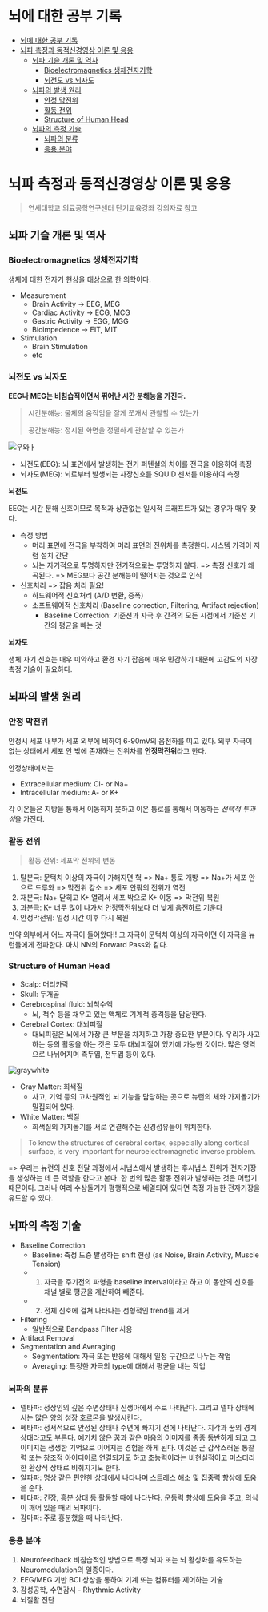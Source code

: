 # 뇌에 대한 공부 기록

<!-- TOC -->

- [뇌에 대한 공부 기록](#%EB%87%8C%EC%97%90-%EB%8C%80%ED%95%9C-%EA%B3%B5%EB%B6%80-%EA%B8%B0%EB%A1%9D)
- [뇌파 측정과 동적신경영상 이론 및 응용](#%EB%87%8C%ED%8C%8C-%EC%B8%A1%EC%A0%95%EA%B3%BC-%EB%8F%99%EC%A0%81%EC%8B%A0%EA%B2%BD%EC%98%81%EC%83%81-%EC%9D%B4%EB%A1%A0-%EB%B0%8F-%EC%9D%91%EC%9A%A9)
    - [뇌파 기슬 개론 및 역사](#%EB%87%8C%ED%8C%8C-%EA%B8%B0%EC%8A%AC-%EA%B0%9C%EB%A1%A0-%EB%B0%8F-%EC%97%AD%EC%82%AC)
        - [Bioelectromagnetics 생체전자기학](#bioelectromagnetics-%EC%83%9D%EC%B2%B4%EC%A0%84%EC%9E%90%EA%B8%B0%ED%95%99)
        - [뇌전도 vs 뇌자도](#%EB%87%8C%EC%A0%84%EB%8F%84-vs-%EB%87%8C%EC%9E%90%EB%8F%84)
    - [뇌파의 발생 원리](#%EB%87%8C%ED%8C%8C%EC%9D%98-%EB%B0%9C%EC%83%9D-%EC%9B%90%EB%A6%AC)
        - [안정 막전위](#%EC%95%88%EC%A0%95-%EB%A7%89%EC%A0%84%EC%9C%84)
        - [활동 전위](#%ED%99%9C%EB%8F%99-%EC%A0%84%EC%9C%84)
        - [Structure of Human Head](#structure-of-human-head)
    - [뇌파의 측정 기술](#%EB%87%8C%ED%8C%8C%EC%9D%98-%EC%B8%A1%EC%A0%95-%EA%B8%B0%EC%88%A0)
        - [뇌파의 분류](#%EB%87%8C%ED%8C%8C%EC%9D%98-%EB%B6%84%EB%A5%98)
        - [응용 분야](#%EC%9D%91%EC%9A%A9-%EB%B6%84%EC%95%BC)

<!-- /TOC -->

# 뇌파 측정과 동적신경영상 이론 및 응용 

> 연세대학교 의료공학연구센터 단기교육강좌 강의자료 참고

## 뇌파 기슬 개론 및 역사

### Bioelectromagnetics 생체전자기학

생체에 대한 전자기 현상을 대상으로 한 의학이다.

- Measurement
    - Brain Activity -> EEG, MEG
    - Cardiac Activity -> ECG, MCG
    - Gastric Activity -> EGG, MGG
    - Bioimpedence -> EIT, MIT
- Stimulation
    - Brain Stimulation
    - etc

### 뇌전도 vs 뇌자도

**EEG나 MEG는 비침습적이면서 뛰어난 시간 분해능을 가진다.**

> 시간분해능: 물체의 움직임을 잘게 쪼개서 관찰할 수 있는가
>
> 공간분해능: 정지된 화면을 정밀하게 관찰할 수 있는가

![우와ㅏ](https://www.researchgate.net/publication/278826818/figure/fig3/AS:614336141746177@1523480558607/Spatial-and-temporal-resolutions-of-diierent-modalities-commonly-used-for-functional.png)

- 뇌전도(EEG): 뇌 표면에서 발생하는 전기 퍼텐셜의 차이를 전극을 이용하여 측정
- 뇌자도(MEG): 뇌로부터 발생되는 자장신호를 SQUID 센서를 이용하여 측정

**뇌전도**

EEG는 시간 분해 신호이므로 목적과 상관없는 일시적 드래프트가 있는 경우가 매우 잦다. 

- 측정 방법
    - 머리 표면에 전극을 부착하여 머리 표면의 전위차를 측정한다. 시스템 가격이 저렴 설치 간단
    - 뇌는 자기적으로 투명하지만 전기적으로는 투명하지 않다. => 측정 신호가 왜곡된다. => MEG보다 공간 분해능이 떨어지는 것으로 인식
- 신호처리 => 잡음 처리 필요!
    - 하드웨어적 신호처리 (A/D 변환, 증폭) 
    - 소프트웨어적 신호처리 (Baseline correction, Filtering, Artifact rejection)
        - Baseline Correction: 기준선과 자극 후 간격의 모든 시점에서 기준선 기간의 평균을 빼는 것


**뇌자도**

생체 자기 신호는 매우 미약하고 환경 자기 잡음에 매우 민감하기 때문에 고감도의 자장 측정 기술이 필요하다. 


## 뇌파의 발생 원리

### 안정 막전위

안정시 세포 내부가 세포 외부에 비하여 6-90mV의 음전하를 띠고 있다. 외부 자극이 없는 상태에서 세포 안 밖에 존재하는 전위차를 **안정막전위**라고 한다. 

안정상태에서는

- Extracellular medium: Cl- or Na+
- Intracellular medium: A- or K+

각 이온들은 지방을 통해서 이동하지 못하고 이온 통로를 통해서 이동하는 *선택적 투과성*을 가진다.

### 활동 전위

> 활동 전위: 세포막 전위의 변동

1. 탈분극: 문턱치 이상의 자극이 가해지면 헉 => Na+ 통로 개방 => Na+가 세포 안으로 드루와 => 막전위 감소 => 세포 안팎의 전위가 역전
2. 재분극: Na+ 닫히고 K+ 열려서 세포 밖으로 K+ 이동 => 막전위 복원
3. 과분극: K+ 너무 많이 나가서 안정막전위보다 더 낮게 음전하로 기운다
4. 안정막전위: 일정 시간 이후 다시 복원

만약 외부에서 어느 자극이 들어왔다!! 그 자극이 문턱치 이상의 자극이면 이 자극을 뉴런들에게 전파한다. 마치 NN의 Forward Pass와 같다. 

### Structure of Human Head

- Scalp: 머리카락
- Skull: 두개골
- Cerebrospinal fluid: 뇌척수액 
    - 뇌, 척수 등을 채우고 있는 액체로 기계적 충격등을 담당한다.
- Cerebral Cortex: 대뇌피질
    - 대뇌피질은 뇌에서 가장 큰 부분을 차지하고 가장 중요한 부분이다. 우리가 사고하는 등의 활동을 하는 것은 모두 대뇌피질이 있기에 가능한 것이다. 많은 영역으로 나뉘어지며 측두엽, 전두엽 등이 있다.

![graywhite](https://cdn.technologynetworks.com/tn/images/body/brainimage11566227404332.png)

- Gray Matter: 회색질
    - 사고, 기억 등의 고차원적인 뇌 기능을 담당하는 곳으로 뉴런의 체와 가지돌기가 밀집되어 있다.
- White Matter: 백질
    - 회색질의 가지돌기를 서로 연결해주는 신경섬유들이 위치한다. 

> To know the structures of cerebral cortex, especially along cortical surface, is very important for neuroelectromagnetic inverse problem.

=> 우리는 뉴런의 신호 전달 과정에서 시냅스에서 발생하는 후시냅스 전위가 전자기장을 생성하는 데 큰 역할을 한다고 본다. 한 번의 많은 활동 전위가 발생하는 것은 어렵기 때문이다. 그러나 여러 수상돌기가 평행적으로 배열되어 있다면 측정 가능한 전자기장을 유도할 수 있다. 

## 뇌파의 측정 기술

- Baseline Correction
    - Baseline: 측정 도중 발생하는 shift 현상 (as Noise, Brain Activity, Muscle Tension)
    - 1. 자극을 주기전의 파형을 baseline interval이라고 하고 이 동안의 신호를 채널 별로 평균을 계산하여 빼준다.
    - 2. 전체 신호에 걸쳐 나타나는 선형적인 trend를 제거
- Filtering
    - 일반적으로 Bandpass Filter 사용
- Artifact Removal 
- Segmentation and Averaging
    - Segmentation: 자극 또는 반응에 대해서 일정 구간으로 나누는 작업
    - Averaging: 특정한 자극의 type에 대해서 평균을 내는 작업


### 뇌파의 분류

- 델타파: 정상인의 깊은 수면상태나 신생아에서 주로 나타난다. 그리고 델파 상태에서는 많은 양의 성장 호르몬을 발생시킨다.
- 쎄타파: 정서적으로 안정된 상태나 수면에 빠지기 전에 나타난다. 지각과 꿈의 경계상태라고도 부른다. 예기치 않은 꿈과 같은 마음의 이미지를 종종 동반하게 되고 그 이미지는 생생한 기억으로 이어지는 경험을 하게 된다. 이것은 곧 갑작스러운 통찰력 또는 창조적 아이디어로 연결되기도 하고 초능력이라는 비현실적이고 미스터리한 환상적 상태로 비춰지기도 한다. 
- 알파파: 명상 같은 편안한 상태에서 나타나며 스트레스 해소 및 집중력 향상에 도움을 준다. 
- 베타파: 긴장, 흥분 상태 등 활동할 때에 나타난다. 운동력 향상에 도움을 주고, 의식이 깨어 있을 때의 뇌파이다. 
- 감마파: 주로 흥분했을 때 나타난다. 

### 응용 분야

1. Neurofeedback
    비침습적인 방법으로 특정 뇌파 또는 뇌 활성화를 유도하는 Neuromodulation의 일종이다.
2. EEG/MEG 기반 BCI
    상상을 통하여 기계 또는 컴퓨터를 제어하는 기술
3. 감성공학, 수면감시 - Rhythmic Activity
4. 뇌질활 진단

